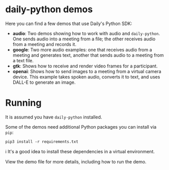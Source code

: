 # daily-python demos

Here you can find a few demos that use Daily's Python SDK:

- **audio**: Two demos showing how to work with audio and `daily-python`. One sends audio into a meeting from a file; the other receives audio from a meeting and records it.
- **google**: Two more audio examples: one that receives audio from a meeting and generates text, another that sends audio to a meeting from a text file.
- **gtk**: Shows how to receive and render video frames for a participant.
- **openai**: Shows how to send images to a meeting from a virtual camera device. This example takes spoken audio, converts it to text, and uses DALL-E to generate an image.

# Running

It is assumed you have `daily-python` installed.

Some of the demos need additional Python packages you can install via `pip`:

```
pip3 install -r requirements.txt
```

ℹ️ It's a good idea to install these dependencies in a virtual environment.

View the demo file for more details, including how to run the demo.
